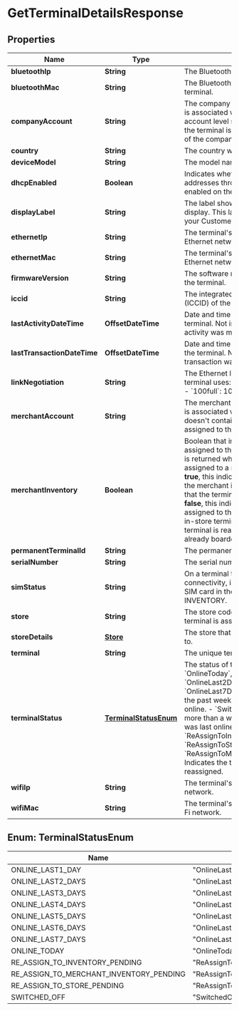

# GetTerminalDetailsResponse


## Properties

| Name | Type | Description | Notes |
|------------ | ------------- | ------------- | -------------|
|**bluetoothIp** | **String** | The Bluetooth IP address of the terminal. |  [optional] |
|**bluetoothMac** | **String** | The Bluetooth MAC address of the terminal. |  [optional] |
|**companyAccount** | **String** | The company account that the terminal is associated with. If this is the only account level shown in the response, the terminal is assigned to the inventory of the company account. |  |
|**country** | **String** | The country where the terminal is used. |  [optional] |
|**deviceModel** | **String** | The model name of the terminal. |  [optional] |
|**dhcpEnabled** | **Boolean** | Indicates whether assigning IP addresses through a DHCP server is enabled on the terminal. |  [optional] |
|**displayLabel** | **String** | The label shown on the status bar of the display. This label (if any) is specified in your Customer Area. |  [optional] |
|**ethernetIp** | **String** | The terminal&#39;s IP address in your Ethernet network. |  [optional] |
|**ethernetMac** | **String** | The terminal&#39;s MAC address in your Ethernet network. |  [optional] |
|**firmwareVersion** | **String** | The software release currently in use on the terminal. |  [optional] |
|**iccid** | **String** | The integrated circuit card identifier (ICCID) of the SIM card in the terminal. |  [optional] |
|**lastActivityDateTime** | **OffsetDateTime** | Date and time of the last activity on the terminal. Not included when the last activity was more than 14 days ago. |  [optional] |
|**lastTransactionDateTime** | **OffsetDateTime** | Date and time of the last transaction on the terminal. Not included when the last transaction was more than 14 days ago. |  [optional] |
|**linkNegotiation** | **String** | The Ethernet link negotiation that the terminal uses:   - &#x60;auto&#x60;: Auto-negotiation  - &#x60;100full&#x60;: 100 Mbps full duplex |  [optional] |
|**merchantAccount** | **String** | The merchant account that the terminal is associated with. If the response doesn&#39;t contain a &#x60;store&#x60; the terminal is assigned to this merchant account. |  [optional] |
|**merchantInventory** | **Boolean** | Boolean that indicates if the terminal is assigned to the merchant inventory. This is returned when the terminal is assigned to a merchant account.  - If **true**, this indicates that the terminal is in the merchant inventory. This also means that the terminal cannot be boarded.  - If **false**, this indicates that the terminal is assigned to the merchant account as an in-store terminal. This means that the terminal is ready to be boarded, or is already boarded. |  [optional] |
|**permanentTerminalId** | **String** | The permanent terminal ID. |  [optional] |
|**serialNumber** | **String** | The serial number of the terminal. |  [optional] |
|**simStatus** | **String** | On a terminal that supports 3G or 4G connectivity, indicates the status of the SIM card in the terminal: ACTIVE or INVENTORY. |  [optional] |
|**store** | **String** | The store code of the store that the terminal is assigned to. |  [optional] |
|**storeDetails** | [**Store**](Store.md) | The store that the terminal is assigned to. |  [optional] |
|**terminal** | **String** | The unique terminal ID. |  |
|**terminalStatus** | [**TerminalStatusEnum**](#TerminalStatusEnum) | The status of the terminal:   - &#x60;OnlineToday&#x60;, &#x60;OnlineLast1Day&#x60;, &#x60;OnlineLast2Days&#x60; etcetera to &#x60;OnlineLast7Days&#x60;: Indicates when in the past week the terminal was last online.   - &#x60;SwitchedOff&#x60;: Indicates it was more than a week ago that the terminal was last online.   - &#x60;ReAssignToInventoryPending&#x60;, &#x60;ReAssignToStorePending&#x60;, &#x60;ReAssignToMerchantInventoryPending&#x60;: Indicates the terminal is scheduled to be reassigned. |  [optional] |
|**wifiIp** | **String** | The terminal&#39;s IP address in your Wi-Fi network. |  [optional] |
|**wifiMac** | **String** | The terminal&#39;s MAC address in your Wi-Fi network. |  [optional] |



## Enum: TerminalStatusEnum

| Name | Value |
|---- | -----|
| ONLINE_LAST1_DAY | &quot;OnlineLast1Day&quot; |
| ONLINE_LAST2_DAYS | &quot;OnlineLast2Days&quot; |
| ONLINE_LAST3_DAYS | &quot;OnlineLast3Days&quot; |
| ONLINE_LAST4_DAYS | &quot;OnlineLast4Days&quot; |
| ONLINE_LAST5_DAYS | &quot;OnlineLast5Days&quot; |
| ONLINE_LAST6_DAYS | &quot;OnlineLast6Days&quot; |
| ONLINE_LAST7_DAYS | &quot;OnlineLast7Days&quot; |
| ONLINE_TODAY | &quot;OnlineToday&quot; |
| RE_ASSIGN_TO_INVENTORY_PENDING | &quot;ReAssignToInventoryPending&quot; |
| RE_ASSIGN_TO_MERCHANT_INVENTORY_PENDING | &quot;ReAssignToMerchantInventoryPending&quot; |
| RE_ASSIGN_TO_STORE_PENDING | &quot;ReAssignToStorePending&quot; |
| SWITCHED_OFF | &quot;SwitchedOff&quot; |



